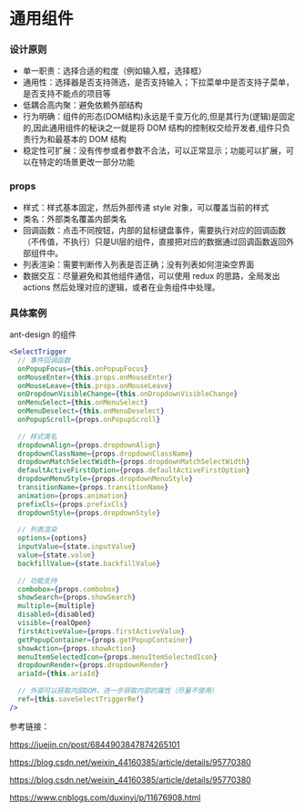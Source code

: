 # 通用组件

### 设计原则

- 单一职责：选择合适的粒度（例如输入框，选择框）
- 通用性：选择器是否支持筛选，是否支持输入；下拉菜单中是否支持子菜单，是否支持不能点的项目等
- 低耦合高内聚：避免依赖外部结构
- 行为明确：组件的形态(DOM结构)永远是千变万化的,但是其行为(逻辑)是固定的,因此通用组件的秘诀之一就是将 DOM 结构的控制权交给开发者,组件只负责行为和最基本的 DOM 结构
- 稳定性可扩展：没有传参或者参数不合法，可以正常显示；功能可以扩展，可以在特定的场景更改一部分功能

### props

- 样式：样式基本固定，然后外部传递 style 对象，可以覆盖当前的样式
- 类名：外部类名覆盖内部类名
- 回调函数：点击不同按钮，内部的鼠标键盘事件，需要执行对应的回调函数（不传值，不执行）只是UI层的组件，直接把对应的数据通过回调函数返回外部组件中。
- 列表渲染：需要判断传入列表是否正确；没有列表如何渲染空界面
- 数据交互：尽量避免和其他组件通信，可以使用 redux 的思路，全局发出 actions 然后处理对应的逻辑，或者在业务组件中处理。

### 具体案例

ant-design 的组件

~~~jsx
<SelectTrigger
  // 事件回调函数
  onPopupFocus={this.onPopupFocus}
  onMouseEnter={this.props.onMouseEnter}
  onMouseLeave={this.props.onMouseLeave}
  onDropdownVisibleChange={this.onDropdownVisibleChange}
  onMenuSelect={this.onMenuSelect}
  onMenuDeselect={this.onMenuDeselect}
  onPopupScroll={props.onPopupScroll}
  
  // 样式类名
  dropdownAlign={props.dropdownAlign}
  dropdownClassName={props.dropdownClassName}
  dropdownMatchSelectWidth={props.dropdownMatchSelectWidth}
  defaultActiveFirstOption={props.defaultActiveFirstOption}
  dropdownMenuStyle={props.dropdownMenuStyle}
  transitionName={props.transitionName}
  animation={props.animation}
  prefixCls={props.prefixCls}
  dropdownStyle={props.dropdownStyle}
  	
  // 列表渲染
  options={options}
  inputValue={state.inputValue}
  value={state.value}
  backfillValue={state.backfillValue}
  
  // 功能支持
  combobox={props.combobox}
  showSearch={props.showSearch}
  multiple={multiple}
  disabled={disabled}
  visible={realOpen}
  firstActiveValue={props.firstActiveValue}
  getPopupContainer={props.getPopupContainer}
  showAction={props.showAction}
  menuItemSelectedIcon={props.menuItemSelectedIcon}
  dropdownRender={props.dropdownRender}
  ariaId={this.ariaId}
  
  // 外部可以获取内部DOM，进一步获取内部的属性（尽量不使用）
  ref={this.saveSelectTriggerRef}
/>
~~~



参考链接：

https://juejin.cn/post/6844903847874265101

https://blog.csdn.net/weixin_44160385/article/details/95770380

https://blog.csdn.net/weixin_44160385/article/details/95770380

https://www.cnblogs.com/duxinyi/p/11676908.html
